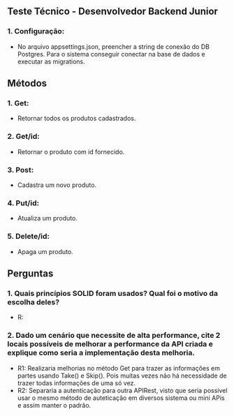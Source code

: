 ## Teste Técnico - Desenvolvedor Backend Junior
### 1. Configuração:
- No arquivo appsettings.json, preencher a string de conexão do DB Postgres. Para o sistema conseguir conectar na base de dados e executar as migrations.
## Métodos
### 1. Get:
- Retornar todos os produtos cadastrados.
### 2. Get/id:
- Retornar o produto com id fornecido.
### 3. Post:
- Cadastra um novo produto.
### 4. Put/id:
- Atualiza um produto.
### 5. Delete/id:
- Apaga um produto. 
## Perguntas
### 1. Quais princípios SOLID foram usados? Qual foi o motivo da escolha deles?
- R:
### 2. Dado um cenário que necessite de alta performance, cite 2 locais possíveis de melhorar a performance da API criada e explique como seria a implementação desta melhoria.
- R1: Realizaria melhorias no método Get para trazer as informações em partes usando Take() e Skip(). Pois muitas vezes não há necessidade de trazer todas informações de uma só vez.
- R2: Separaria a autenticação para outra APIRest, visto que seria possivel usar o mesmo método de auteticação em diversos sistema ou mini APis e assim manter o padrão.
